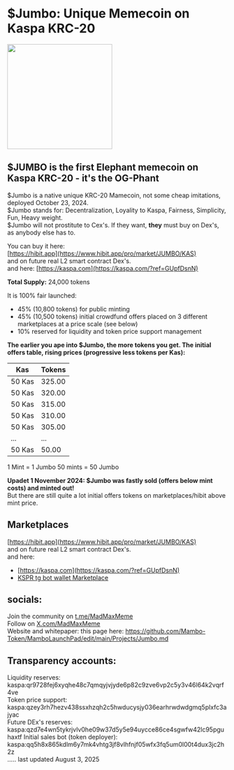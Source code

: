 # $Jumbo: Unique Memecoin on Kaspa KRC-20

<img src="https://raw.githubusercontent.com/Mambo-Token/Logos-and-Socials/refs/heads/main/Jumbo_logo.jpg" width="240" height="240">

## $JUMBO is the first Elephant memecoin on Kaspa KRC-20 - it's the OG-Phant

$Jumbo is a native unique KRC-20 Mamecoin, not some cheap imitations, deployed October 23, 2024.  
$Jumbo stands for: Decentralization, Loyality to Kaspa, Fairness, Simplicity, Fun, Heavy weight.   
$Jumbo will not prostitute to Cex's. If they want, **they** must buy on Dex's, as anybody else has to.   

You can buy it here:  
[https://hibit.app](https://www.hibit.app/pro/market/JUMBO/KAS)  
and on future real L2 smart contract Dex's.  
and here: [https://kaspa.com](https://kaspa.com/?ref=GUpfDsnN)  

**Total Supply:** 24,000 tokens

It is 100% fair launched:

- 45% (10,800 tokens) for public minting
- 45% (10,500 tokens) initial crowdfund offers placed on 3 different marketplaces at a price scale (see below)
- 10% reserved for liquidity and token price support management

**The earlier you ape into $Jumbo, the more tokens you get. 
The initial offers table, rising prices (progressive less tokens per Kas):**  

| Kas    | Tokens  |
|--------|---------|
| 50 Kas | 325.00  |
| 50 Kas | 320.00  |
| 50 Kas | 315.00  |
| 50 Kas | 310.00  |
| 50 Kas | 305.00  |
| ...    | ...     |
| 50 Kas | 50.00   |

1 Mint = 1 Jumbo
50 mints = 50 Jumbo

**Upadet 1 November 2024: $Jumbo was fastly sold (offers below mint costs) and minted out!**  
But there are still quite a lot initial offers tokens on marketplaces/hibit above mint price.

## Marketplaces

[https://hibit.app](https://www.hibit.app/pro/market/JUMBO/KAS)  
and on future real L2 smart contract Dex's.   
and here:  
- [https://kaspa.com](https://kaspa.com/?ref=GUpfDsnN)  
- [KSPR tg bot wallet Marketplace](https://t.me/kspr_home_bot?start=PS8u4w)  

## socials:  

Join the community on [t.me/MadMaxMeme](https://t.me/MadMaxMeme)   
Follow on [X.com/MadMaxMeme](https://x.com/MadMaxMeme)  
Website and whitepaper: this page here: 
https://github.com/Mambo-Token/MamboLaunchPad/edit/main/Projects/Jumbo.md  

## Transparency accounts:  
Liquidity reserves: kaspa:qr9728fej6xyqhe48c7qmqyjvjyde6p82c9zve6vp2c5y3v46l64k2vqrf4ve  
Token price support: kaspa:qzey3rh7hezv438ssxhzqh2c5hwducysjy036earhrwdwdgmq5plxfc3ajyac  
Future DEx's reserves: kaspa:qzd7e4wn5tykrjvlv0he09w37d5y5e94uycce86ce4sgwfw42lc95pguhaxtf
Initial sales bot (token deployer): kaspa:qq5h8x865kdlm6y7mk4vhtg3jf8vlhfnjf05wfx3fq5um0l00t4dux3jc2h2z  
.....
last updated August 3, 2025

